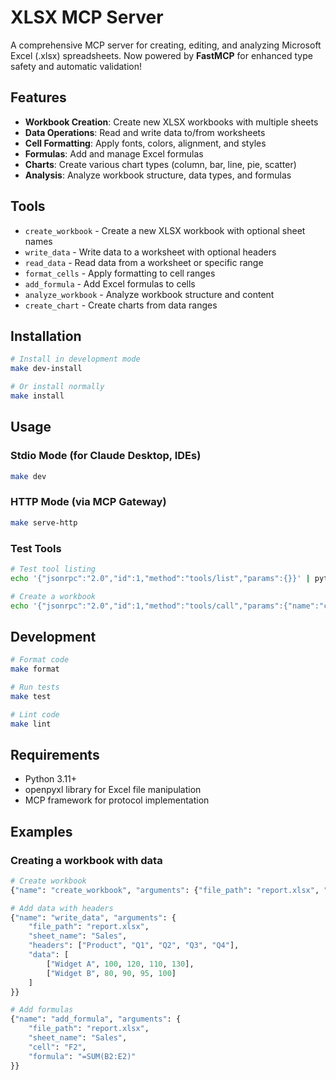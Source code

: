 # XLSX MCP Server

A comprehensive MCP server for creating, editing, and analyzing Microsoft Excel (.xlsx) spreadsheets. Now powered by **FastMCP** for enhanced type safety and automatic validation!

## Features

- **Workbook Creation**: Create new XLSX workbooks with multiple sheets
- **Data Operations**: Read and write data to/from worksheets
- **Cell Formatting**: Apply fonts, colors, alignment, and styles
- **Formulas**: Add and manage Excel formulas
- **Charts**: Create various chart types (column, bar, line, pie, scatter)
- **Analysis**: Analyze workbook structure, data types, and formulas

## Tools

- `create_workbook` - Create a new XLSX workbook with optional sheet names
- `write_data` - Write data to a worksheet with optional headers
- `read_data` - Read data from a worksheet or specific range
- `format_cells` - Apply formatting to cell ranges
- `add_formula` - Add Excel formulas to cells
- `analyze_workbook` - Analyze workbook structure and content
- `create_chart` - Create charts from data ranges

## Installation

```bash
# Install in development mode
make dev-install

# Or install normally
make install
```

## Usage

### Stdio Mode (for Claude Desktop, IDEs)

```bash
make dev
```

### HTTP Mode (via MCP Gateway)

```bash
make serve-http
```

### Test Tools

```bash
# Test tool listing
echo '{"jsonrpc":"2.0","id":1,"method":"tools/list","params":{}}' | python -m xlsx_server.server

# Create a workbook
echo '{"jsonrpc":"2.0","id":1,"method":"tools/call","params":{"name":"create_workbook","arguments":{"file_path":"test.xlsx","sheet_names":["Data","Analysis"]}}}' | python -m xlsx_server.server
```

## Development

```bash
# Format code
make format

# Run tests
make test

# Lint code
make lint
```

## Requirements

- Python 3.11+
- openpyxl library for Excel file manipulation
- MCP framework for protocol implementation

## Examples

### Creating a workbook with data

```python
# Create workbook
{"name": "create_workbook", "arguments": {"file_path": "report.xlsx", "sheet_names": ["Sales", "Summary"]}}

# Add data with headers
{"name": "write_data", "arguments": {
    "file_path": "report.xlsx",
    "sheet_name": "Sales",
    "headers": ["Product", "Q1", "Q2", "Q3", "Q4"],
    "data": [
        ["Widget A", 100, 120, 110, 130],
        ["Widget B", 80, 90, 95, 100]
    ]
}}

# Add formulas
{"name": "add_formula", "arguments": {
    "file_path": "report.xlsx",
    "sheet_name": "Sales",
    "cell": "F2",
    "formula": "=SUM(B2:E2)"
}}
```

